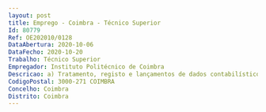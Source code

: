 ```yaml
--- 
layout: post
title: Emprego - Coimbra - Técnico Superior
Id: 80779
Ref: OE202010/0128
DataAbertura: 2020-10-06
DataFecho: 2020-10-20
Trabalho: Técnico Superior
Empregador: Instituto Politécnico de Coimbra
Descricao: a) Tratamento, registo e lançamentos de dados contabilísticos b) Gestão da receita, faturação, despesa e tesouraria c) Registo e controlo do cadastro e inventário dos bens do estado (CIBE) d) Gestão financeira dos projetos e) Elaborar mapas e relatórios financeiros solicitados pela Gestão, incluindo os de controlo orçamental e de prestação de contas f) Elaborar as propostas de Orçamento g) Execução do orçamento do IPC h) Definição de procedimentos de gestão financeira comuns do IPC i) Consolidação das Contas de Gerência da Instituição, sua certificação pelo Fiscal Único e envio para o Tribunal de Contas j) Apoiar e participar nos programas de formação dos trabalhadores integrados no departamento de gestão financeira do IPC.k) Assegurar a implementação, acompanhamento e monitorização de normativos aplicáveis e decorrentes da aplicação do Regulamento Geral de Proteção de Dados.
CodigoPostal: 3000-271 COIMBRA
Concelho: Coimbra
Distrito: Coimbra
--- 
```

